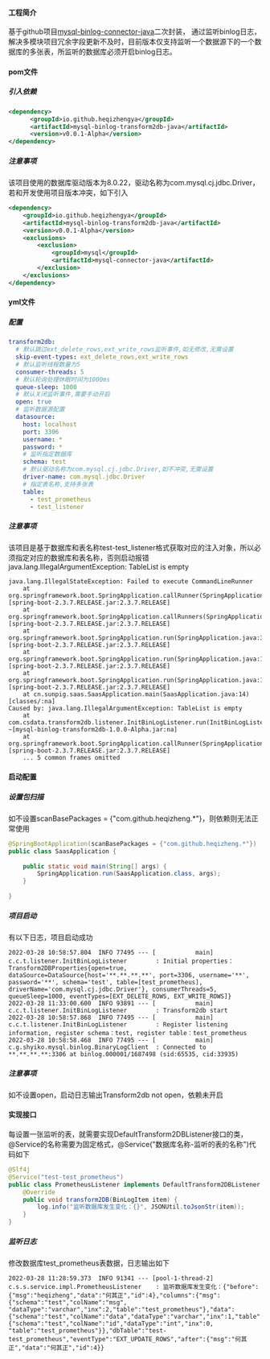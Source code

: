 #### 工程简介
基于github项目[mysql-binlog-connector-java](https://github.com/shyiko/mysql-binlog-connector-java)二次封装，
通过监听binlog日志，解决多模块项目冗余字段更新不及时，目前版本仅支持监听一个数据源下的一个数据库的多张表，所监听的数据库必须开启binlog日志。
#### pom文件
##### 引入依赖
```xml
<dependency>
      <groupId>io.github.heqizhengya</groupId>
      <artifactId>mysql-binlog-transform2db-java</artifactId>
      <version>v0.0.1-Alpha</version>
</dependency>
```  
##### 注意事项
该项目使用的数据库驱动版本为8.0.22，驱动名称为com.mysql.cj.jdbc.Driver，若和开发使用项目版本冲突，如下引入
```xml
<dependency>
    <groupId>io.github.heqizhengya</groupId>
    <artifactId>mysql-binlog-transform2db-java</artifactId>
    <version>v0.0.1-Alpha</version>
    <exclusions>
        <exclusion>
            <groupId>mysql</groupId>
            <artifactId>mysql-connector-java</artifactId>
        </exclusion>
    </exclusions>
</dependency>
```
#### yml文件
##### 配置
```yaml
transform2db:
  # 默认跳过ext_delete_rows,ext_write_rows监听事件,如无修改,无需设置
  skip-event-types: ext_delete_rows,ext_write_rows
  # 默认监听线程数量为5
  consumer-threads: 5
  # 默认轮询处理休眠时间为1000ms
  queue-sleep: 1000
  # 默认关闭监听事件,需要手动开启
  open: true
  # 监听数据源配置
  datasource:
    host: localhost
    port: 3306
    username: *
    password: *
    # 监听指定数据库
    schema: test
    # 默认驱动名称为com.mysql.cj.jdbc.Driver,如不冲突,无需设置
    driver-name: com.mysql.jdbc.Driver
    # 指定表名称,支持多张表
    table:
      - test_prometheus
      - test_listener
```
##### 注意事项
该项目是基于数据库和表名称test-test_listener格式获取对应的注入对象，所以必须指定对应的数据库和表名称，否则启动报错java.lang.IllegalArgumentException: TableList is empty
```text
java.lang.IllegalStateException: Failed to execute CommandLineRunner
	at org.springframework.boot.SpringApplication.callRunner(SpringApplication.java:798) [spring-boot-2.3.7.RELEASE.jar:2.3.7.RELEASE]
	at org.springframework.boot.SpringApplication.callRunners(SpringApplication.java:779) [spring-boot-2.3.7.RELEASE.jar:2.3.7.RELEASE]
	at org.springframework.boot.SpringApplication.run(SpringApplication.java:322) [spring-boot-2.3.7.RELEASE.jar:2.3.7.RELEASE]
	at org.springframework.boot.SpringApplication.run(SpringApplication.java:1237) [spring-boot-2.3.7.RELEASE.jar:2.3.7.RELEASE]
	at org.springframework.boot.SpringApplication.run(SpringApplication.java:1226) [spring-boot-2.3.7.RELEASE.jar:2.3.7.RELEASE]
	at cn.sunpig.saas.SaasApplication.main(SaasApplication.java:14) [classes/:na]
Caused by: java.lang.IllegalArgumentException: TableList is empty
	at com.csdata.transform2db.listener.InitBinLogListener.run(InitBinLogListener.java:45) ~[mysql-binlog-transform2db-1.0.0-Alpha.jar:na]
	at org.springframework.boot.SpringApplication.callRunner(SpringApplication.java:795) [spring-boot-2.3.7.RELEASE.jar:2.3.7.RELEASE]
	... 5 common frames omitted
```
#### 启动配置
##### 设置包扫描
如不设置scanBasePackages = {"com.github.heqizheng.*"}，则依赖则无法正常使用
```java
@SpringBootApplication(scanBasePackages = {"com.github.heqizheng.*"})
public class SaasApplication {
    
    public static void main(String[] args) {
        SpringApplication.run(SaasApplication.class, args);
    }
    
}
```
##### 项目启动
有以下日志，项目启动成功
```text
2022-03-28 10:58:57.804  INFO 77495 --- [           main] c.c.t.listener.InitBinLogListener        : Initial properties：Transform2DBProperties{open=true, dataSource=DataSource{host='**.**.**.**', port=3306, username='**', password='**', schema='test', table=[test_prometheus], driverName='com.mysql.cj.jdbc.Driver'}, consumerThreads=5, queueSleep=1000, eventTypes=[EXT_DELETE_ROWS, EXT_WRITE_ROWS]}
2022-03-28 11:33:00.600  INFO 93891 --- [           main] c.c.t.listener.InitBinLogListener        : Transform2db start
2022-03-28 10:58:57.868  INFO 77495 --- [           main] c.c.t.listener.InitBinLogListener        : Register listening information, register schema：test, register table：test_prometheus
2022-03-28 10:58:58.468  INFO 77495 --- [           main] c.g.shyiko.mysql.binlog.BinaryLogClient  : Connected to **.**.**.**:3306 at binlog.000001/1687498 (sid:65535, cid:33935)
```
##### 注意事项
如不设置open，启动日志输出Transform2db not open，依赖未开启
#### 实现接口
每设置一张监听的表，就需要实现DefaultTransform2DBListener接口的类，@Service的名称需要为固定格式，@Service("数据库名称-监听的表的名称")代码如下
```java
@Slf4j
@Service("test-test_prometheus")
public class PrometheusListener implements DefaultTransform2DBListener {
    @Override
    public void transform2DB(BinLogItem item) {
        log.info("监听数据库发生变化：{}", JSONUtil.toJsonStr(item));
    }
}
```
##### 监听日志
修改数据库test_prometheus表数据，日志输出如下
```text
2022-03-28 11:28:59.373  INFO 91341 --- [pool-1-thread-2] c.s.s.service.impl.PrometheusListener    : 监听数据库发生变化：{"before":{"msg":"heqizheng","data":"何其正","id":4},"columns":{"msg":{"schema":"test","colName":"msg",
"dataType":"varchar","inx":2,"table":"test_prometheus"},"data":{"schema":"test","colName":"data","dataType":"varchar","inx":1,"table":"test_prometheus"},"id":{"schema":"test","colName":"id","dataType":"int","inx":0,
"table":"test_prometheus"}},"dbTable":"test-test_prometheus","eventType":"EXT_UPDATE_ROWS","after":{"msg":"何其正","data":"何其正","id":4}}
```
